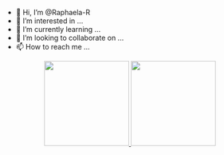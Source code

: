 - 👋 Hi, I’m @Raphaela-R
- 👀 I’m interested in ...
- 🌱 I’m currently learning ...
- 💞️ I’m looking to collaborate on ...
- 📫 How to reach me ...

<div align="center">
  <a href="https://github.com/Raphaela-R">
  <img height="170em" src="https://github-readme-stats.vercel.app/api?username=Raphaela-R&show_icons=true&theme=dracula&include_all_commits=true&count_private=true"/>
  <img height="170em" src="https://github-readme-stats.vercel.app/api/top-langs/?username=Raphaela-R&layout=compact&langs_count=7&theme=dracula"/>
</div>
